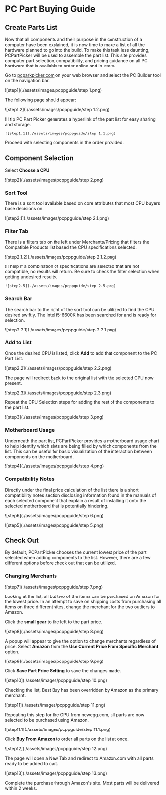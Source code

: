 # PC Part Buying Guide

## Create Parts List

Now that all components and their purpose in the construction of a computer have been explained, it is now time to make a list of all the hardware planned to go into the build. To make this task less daunting, PCPartPicker will be used to assemble the part list. This site provides computer part selection, compatibility, and pricing guidance on all PC hardware that is available to order online and in-store.

Go to [pcparkpicker.com](https://pcpartpicker.com) on your web browser and select the PC Builder tool on the navigation bar.

![step1](./assets/images/pcppguide/step 1.png)

The following page should appear:

![step1.2](./assets/images/pcppguide/step 1.2.png)

!!! tip
    PC Part Picker generates a hyperlink of the part list for easy sharing and storage.

    ![step1.1](./assets/images/pcppguide/step 1.1.png)

Proceed with selecting components in the order provided.


## Component Selection
Select **Choose a CPU**

![step2](./assets/images/pcppguide/step 2.png)

### Sort Tool

There is a sort tool available based on core attributes that most CPU buyers base decisions on.

![step2.1](./assets/images/pcppguide/step 2.1.png)

### Filter Tab

There is a filters tab on the left under Merchants/Pricing that filters the Compatible Products list based the CPU specifications selected.

![step2.1.2](./assets/images/pcppguide/step 2.1.2.png)

!!! help
    If a combination of specifications are selected that are not compatible, no results will return. Be sure to check the filter selection when getting undesired results.  

    ![step2.5](./assets/images/pcppguide/step 2.5.png)



### Search Bar

The search bar to the right of the sort tool can be utilized to find the CPU desired swiftly. The Intel i5-6600K has been searched for and is ready for selection.

![step2.2.1](./assets/images/pcppguide/step 2.2.1.png)

### Add to List

Once the desired CPU is listed, click **Add** to add that component to the PC Part List.

![step2.2](./assets/images/pcppguide/step 2.2.png)

 The page will redirect back to the original list with the selected CPU now present.

![step2.3](./assets/images/pcppguide/step 2.3.png)

Repeat the CPU Selection steps for adding the rest of the components to the part list.

![step3](./assets/images/pcppguide/step 3.png)

### Motherboard Usage

Underneath the part list, PCPartPicker provides a motherboard usage chart to help identify which slots are being filled by which components from the list. This can be useful for basic visualization of the interaction between components on the motherboard.

![step4](./assets/images/pcppguide/step 4.png)

### Compatibility Notes

Directly under the final price calculation of the list there is a short compatibility notes section disclosing information found in the manuals of each selected component that explain a result of installing it onto the selected motherboard that is potentially hindering.

![step6](./assets/images/pcppguide/step 6.png)

![step5](./assets/images/pcppguide/step 5.png)

## Check Out

By default, PCPartPicker chooses the current lowest price of the part selected when adding components to the list. However, there are a few different options before check out that can be utilized.

### Changing Merchants

![step7](./assets/images/pcppguide/step 7.png)

Looking at the list, all but two of the items can be purchased on Amazon for the lowest price. In an attempt to save on shipping costs from purchasing all items on three different sites, change the merchant for the two outliers to Amazon.

Click the **small gear** to the left to the part price.

![step8](./assets/images/pcppguide/step 8.png)

A popup will appear to give the option to change merchants regardless of price.
Select **Amazon** from the **Use Current Price From Specific Merchant** option.

![step9](./assets/images/pcppguide/step 9.png)

Click **Save Part Price Setting** to save the changes made.

![step10](./assets/images/pcppguide/step 10.png)

Checking the list, Best Buy has been overridden by Amazon as the primary merchant.

![step11](./assets/images/pcppguide/step 11.png)

Repeating this step for the GPU from newegg.com, all parts are now selected to be purchased using Amazon.

![step11.1](./assets/images/pcppguide/step 11.1.png)

Click **Buy From Amazon** to order all parts on the list at once.

![step12](./assets/images/pcppguide/step 12.png)

The page will open a New Tab and redirect to Amazon.com with all parts ready to be added to cart.

![step13](./assets/images/pcppguide/step 13.png)

Complete the purchase through Amazon's site. Most parts will be delivered within 2 weeks.
